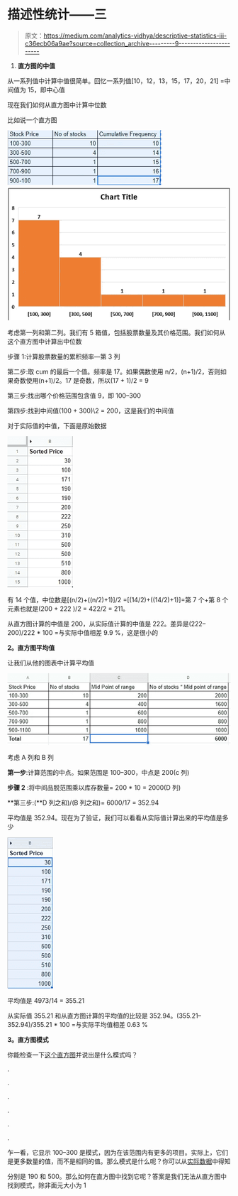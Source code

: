 # 描述性统计——三

> 原文：<https://medium.com/analytics-vidhya/descriptive-statistics-iii-c36ecb06a9ae?source=collection_archive---------9----------------------->

1.  **直方图的中值**

从一系列值中计算中值很简单。回忆一系列值[10，12，13，15，17，20，21] =中间值为 15，即中心值

现在我们如何从直方图中计算中位数

比如说一个直方图

![](img/ee1e8b1c7e726657781d93317c6c0105.png)![](img/7deba5d698c22508cd30e5e63e50d1b0.png)

考虑第一列和第二列。我们有 5 箱值，包括股票数量及其价格范围。我们如何从这个直方图中计算出中位数

步骤 1:计算股票数量的累积频率—第 3 列

第二步:取 cum 的最后一个值。频率是 17。如果偶数使用 n/2，(n+1)/2，否则如果奇数使用(n+1)/2。17 是奇数，所以(17 + 1)/2 = 9

第三步:找出哪个价格范围包含值 9，即 100–300

第四步:找到中间值(100 + 300)\2 = 200，这是我们的中间值

对于实际值的中值，下面是原始数据

![](img/c25f7ccffadf220f9b1ec330072b5ff2.png)

有 14 个值，中位数是[(n/2)+((n/2)+1)]/2 =[(14/2)+((14/2)+1)]=第 7 个+第 8 个元素也就是(200 + 222 )/2 = 422/2 = 211。

从直方图计算的中值是 200，从实际值计算的中值是 222。差异是(222–200)/222 * 100 =与实际中值相差 9.9 %，这是很小的

**2。直方图平均值**

让我们从他的图表中计算平均值

![](img/ad77462bfd9d4d62c3c108fa52ddcb6d.png)

考虑 A 列和 B 列

**第一步**:计算范围的中点。如果范围是 100–300，中点是 200(c 列)

**步骤 2** :将中间品脱范围乘以库存数量= 200 * 10 = 2000(D 列)

**第三步:(**D 列之和)/(B 列之和)= 6000/17 = 352.94

平均值是 352.94。现在为了验证，我们可以看看从实际值计算出来的平均值是多少

![](img/c009250994e31971164a9064c11bd90f.png)

平均值是 4973/14 = 355.21

从实际值 355.21 和从直方图计算的平均值的比较是 352.94。(355.21–352.94)/355.21 * 100 =与实际平均值相差 0.63 %

**3。直方图模式**

你能检查一下[这个直方图](https://cdn-images-1.medium.com/max/800/1*lrHBUqKKHTT_4NUTH1_bnw.png)并说出是什么模式吗？

.

.

.

.

.

.

乍一看，它显示 100–300 是模式，因为在该范围内有更多的项目。实际上，它们是更多数量的值，而不是相同的值。那么模式是什么呢？你可以从[实际数据](https://cdn-images-1.medium.com/max/800/1*j8H_XBJrD6mu-B5RvxnQlQ.png)中得知

分别是 190 和 500。那么如何在直方图中找到它呢？答案是我们无法从直方图中找到模式，除非面元大小为 1